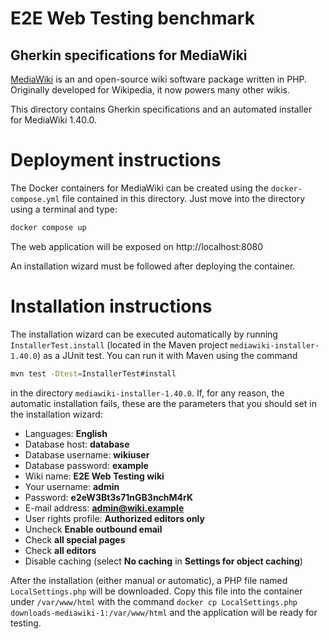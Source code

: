 E2E Web Testing benchmark
=========================

Gherkin specifications for MediaWiki
----------------------

[MediaWiki](https://www.mediawiki.org/wiki/MediaWiki) is an and open-source wiki software package written in PHP. Originally developed for Wikipedia, it now powers many other wikis.

This directory contains Gherkin specifications and an automated installer for MediaWiki 1.40.0.

# Deployment instructions
The Docker containers for MediaWiki can be created using the `docker-compose.yml` file contained in this directory. Just move into the directory using a terminal and type:

```bash
docker compose up
```

The web application will be exposed on http://localhost:8080

An installation wizard must be followed after deploying the container.

# Installation instructions

The installation wizard can be executed automatically by running `InstallerTest.install` (located in the Maven project `mediawiki-installer-1.40.0`) as a JUnit test. You can run it with Maven using the command 
```bash
mvn test -Dtest=InstallerTest#install
``` 
in the directory `mediawiki-installer-1.40.0`. If, for any reason, the automatic installation fails, these are the parameters that you should set in the installation wizard:

* Languages: **English**
* Database host:  **database**
* Database username: **wikiuser**
* Database password: **example**
* Wiki name: **E2E Web Testing wiki**
* Your username: **admin**
* Password: **e2eW3Bt3s71nGB3nchM4rK**
* E-mail address: **admin@wiki.example**
* User rights profile: **Authorized editors only**
* Uncheck **Enable outbound email**
* Check **all special pages**
* Check **all editors**
* Disable caching (select **No caching** in **Settings for object caching**)

After the installation (either manual or automatic), a PHP file named `LocalSettings.php` will be downloaded. Copy this file into the container under `/var/www/html` with the command `docker cp LocalSettings.php downloads-mediawiki-1:/var/www/html` and the application will be ready for testing.